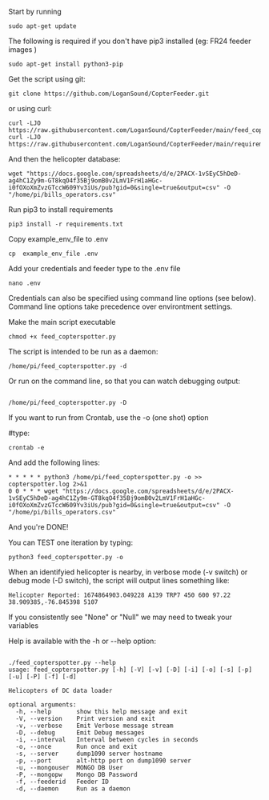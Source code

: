 
Start by running

```Shell
sudo apt-get update
```

The following is required if you don't have pip3 installed (eg: FR24 feeder images )


```Shell
sudo apt-get install python3-pip
```

Get the script using git:

```Shell
git clone https://github.com/LoganSound/CopterFeeder.git
```

or using curl:

```Shell
curl -LJO https://raw.githubusercontent.com/LoganSound/CopterFeeder/main/feed_copterspotter.py
curl -LJO https://raw.githubusercontent.com/LoganSound/CopterFeeder/main/requirements.txt
```

And then the helicopter database:

```Shell 
wget "https://docs.google.com/spreadsheets/d/e/2PACX-1vSEyC5hDeD-ag4hC1Zy9m-GT8kqO4f35Bj9omB0v2LmV1FrH1aHGc-i0fOXoXmZvzGTccW609Yv3iUs/pub?gid=0&single=true&output=csv" -O "/home/pi/bills_operators.csv"
``` 

Run pip3 to install requirements 
```Shell
pip3 install -r requirements.txt 
```

Copy example_env_file to .env
```Shell
cp  example_env_file .env
```

Add your credentials and feeder type to the .env file
```Shell
nano .env
```

Credentials can also be specified using command line options (see below). Command line options 
take precedence over environtment settings. 


Make the main script executable
```Shell
chmod +x feed_copterspotter.py
```

The script is intended to be run as a daemon: 

```Shell
/home/pi/feed_copterspotter.py -d
```

Or run on the command line, so that you can watch debugging output:

```Shell

/home/pi/feed_copterspotter.py -D

```

If you want to run from Crontab, use the -o (one shot) option 

#type:
```Shell
crontab -e
```

And add the following lines:

```Code
* * * * * python3 /home/pi/feed_copterspotter.py -o >> copterspotter.log 2>&1
0 0 * * * wget "https://docs.google.com/spreadsheets/d/e/2PACX-1vSEyC5hDeD-ag4hC1Zy9m-GT8kqO4f35Bj9omB0v2LmV1FrH1aHGc-i0fOXoXmZvzGTccW609Yv3iUs/pub?gid=0&single=true&output=csv" -O "/home/pi/bills_operators.csv"
```

And you're DONE!


You can TEST one iteration by typing:

```Shell
python3 feed_copterspotter.py -o 
``` 

When an identifyied helicopter is nearby, in verbose mode (-v switch) or debug mode
(-D switch), the script will output lines something like:

```Code
Helicopter Reported: 1674864903.049228 A139 TRP7 450 600 97.22 38.909385,-76.845398 5107
```

If you consistently see "None" or "Null" we may need to tweak your variables


Help is available with the -h or --help option: 


```Code

./feed_copterspotter.py --help 
usage: feed_copterspotter.py [-h] [-V] [-v] [-D] [-i] [-o] [-s] [-p] [-u] [-P] [-f] [-d]

Helicopters of DC data loader

optional arguments:
  -h, --help       show this help message and exit
  -V, --version    Print version and exit
  -v, --verbose    Emit Verbose message stream
  -D, --debug      Emit Debug messages
  -i, --interval   Interval between cycles in seconds
  -o, --once       Run once and exit
  -s, --server     dump1090 server hostname
  -p, --port       alt-http port on dump1090 server
  -u, --mongouser  MONGO DB User
  -P, --mongopw    Mongo DB Password
  -f, --feederid   Feeder ID
  -d, --daemon     Run as a daemon

```
 

